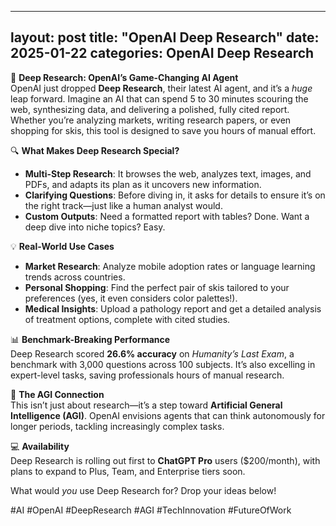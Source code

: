 
---
layout: post
title: "OpenAI Deep Research"
date: 2025-01-22
categories: OpenAI Deep Research
---

🚀 **Deep Research: OpenAI’s Game-Changing AI Agent**  
OpenAI just dropped **Deep Research**, their latest AI agent, and it’s a *huge* leap forward. Imagine an AI that can spend 5 to 30 minutes scouring the web, synthesizing data, and delivering a polished, fully cited report. Whether you’re analyzing markets, writing research papers, or even shopping for skis, this tool is designed to save you hours of manual effort.  

🔍 **What Makes Deep Research Special?**  
- **Multi-Step Research**: It browses the web, analyzes text, images, and PDFs, and adapts its plan as it uncovers new information.  
- **Clarifying Questions**: Before diving in, it asks for details to ensure it’s on the right track—just like a human analyst would.  
- **Custom Outputs**: Need a formatted report with tables? Done. Want a deep dive into niche topics? Easy.  

💡 **Real-World Use Cases**  
- **Market Research**: Analyze mobile adoption rates or language learning trends across countries.  
- **Personal Shopping**: Find the perfect pair of skis tailored to your preferences (yes, it even considers color palettes!).  
- **Medical Insights**: Upload a pathology report and get a detailed analysis of treatment options, complete with cited studies.  

📊 **Benchmark-Breaking Performance**  
Deep Research scored **26.6% accuracy** on *Humanity’s Last Exam*, a benchmark with 3,000 questions across 100 subjects. It’s also excelling in expert-level tasks, saving professionals hours of manual research.  

🤖 **The AGI Connection**  
This isn’t just about research—it’s a step toward **Artificial General Intelligence (AGI)**. OpenAI envisions agents that can think autonomously for longer periods, tackling increasingly complex tasks.  

💻 **Availability**  
Deep Research is rolling out first to **ChatGPT Pro** users ($200/month), with plans to expand to Plus, Team, and Enterprise tiers soon.  

What would *you* use Deep Research for? Drop your ideas below!  

#AI #OpenAI #DeepResearch #AGI #TechInnovation #FutureOfWork
